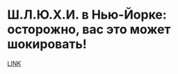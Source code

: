 # Ш.Л.Ю.Х.И.  в Нью-Йорке: осторожно, вас это может шокировать!



[LINK](https://varlamov.ru/3494905.html)